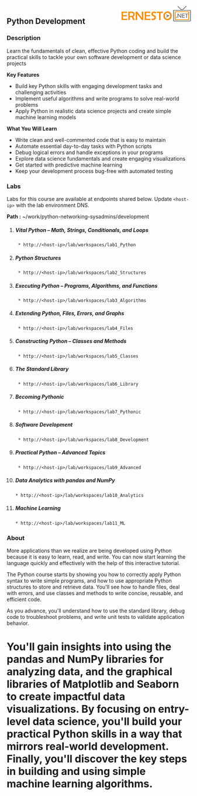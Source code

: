 <img align="right" src="./logo.png">

<h2><span style="color:red;"></span>Python Development</h2>

### Description

Learn the fundamentals of clean, effective Python coding and build the practical skills to tackle your own software development or data science projects

**Key Features**

- Build key Python skills with engaging development tasks and challenging activities
- Implement useful algorithms and write programs to solve real-world problems
- Apply Python in realistic data science projects and create simple machine learning models

**What You Will Learn**

- Write clean and well-commented code that is easy to maintain
- Automate essential day-to-day tasks with Python scripts
- Debug logical errors and handle exceptions in your programs
- Explore data science fundamentals and create engaging visualizations
- Get started with predictive machine learning
- Keep your development process bug-free with automated testing

### Labs

Labs for this course are available at endpoints shared below. Update `<host-ip>` with the lab environment DNS.

**Path :** ~/work/python-networking-sysadmins/development

1. ##### Vital Python – Math, Strings, Conditionals, and Loops
		* http://<host-ip>/lab/workspaces/lab1_Python
2. ##### Python Structures
		* http://<host-ip>/lab/workspaces/lab2_Structures
3. ##### Executing Python – Programs, Algorithms, and Functions
		* http://<host-ip>/lab/workspaces/lab3_Algorithms
4. ##### Extending Python, Files, Errors, and Graphs
		* http://<host-ip>/lab/workspaces/lab4_Files
5. ##### Constructing Python – Classes and Methods
		* http://<host-ip>/lab/workspaces/lab5_Classes
6. ##### The Standard Library
		* http://<host-ip>/lab/workspaces/lab6_Library
7. #####  Becoming Pythonic
		* http://<host-ip>/lab/workspaces/lab7_Pythonic
8. ##### Software Development
		* http://<host-ip>/lab/workspaces/lab8_Development
9. ##### Practical Python – Advanced Topics
		* http://<host-ip>/lab/workspaces/lab9_Advanced
10. ##### Data Analytics with pandas and NumPy
		* http://<host-ip>/lab/workspaces/lab10_Analytics
11. ##### Machine Learning
		* http://<host-ip>/lab/workspaces/lab11_ML

### About


More applications than we realize are being developed using Python because it is easy to learn, read, and write. You can now start learning the language quickly and effectively with the help of this interactive tutorial.

The Python course starts by showing you how to correctly apply Python syntax to write simple programs, and how to use appropriate Python structures to store and retrieve data. You'll see how to handle files, deal with errors, and use classes and methods to write concise, reusable, and efficient code.

As you advance, you'll understand how to use the standard library, debug code to troubleshoot problems, and write unit tests to validate application behavior.

You'll gain insights into using the pandas and NumPy libraries for analyzing data, and the graphical libraries of Matplotlib and Seaborn to create impactful data visualizations. By focusing on entry-level data science, you'll build your practical Python skills in a way that mirrors real-world development. Finally, you'll discover the key steps in building and using simple machine learning algorithms.
=